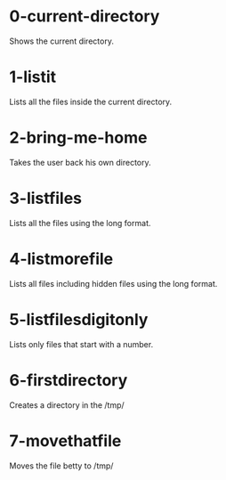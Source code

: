 # 0-current-directory
Shows the current directory.
# 1-listit 
Lists all the files inside the current directory.

# 2-bring-me-home
Takes the user back his own directory.

# 3-listfiles
Lists all the files using the long format.

# 4-listmorefile
Lists all files including hidden files using the long format.

# 5-listfilesdigitonly
Lists only files that start with a number.

# 6-firstdirectory
Creates a directory in the /tmp/

# 7-movethatfile
Moves the file betty to /tmp/

